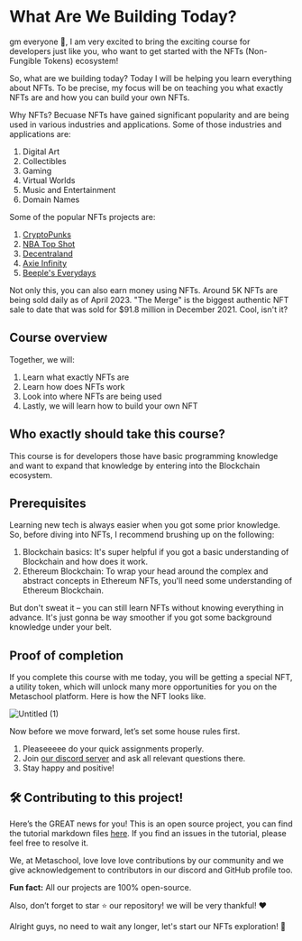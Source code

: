 # What Are We Building Today?

gm everyone 🌈, I am very excited to bring the exciting course for developers just like you, who want to get started with the NFTs (Non-Fungible Tokens) ecosystem!

So, what are we building today? Today I will be helping you learn everything about NFTs. To be precise, my focus will be on teaching you what exactly NFTs are and how you can build your own NFTs.

Why NFTs? Becuase NFTs have gained significant popularity and are being used in various industries and applications. Some of those industries and applications are:

1. Digital Art
2. Collectibles
3. Gaming
4. Virtual Worlds
5. Music and Entertainment
6. Domain Names

Some of the popular NFTs projects are:

1. [CryptoPunks](https://www.larvalabs.com/cryptopunks)
2. [NBA Top Shot](https://nbatopshot.com/)
3. [Decentraland](https://decentraland.org/)
4. [Axie Infinity](https://axieinfinity.com/)
5. [Beeple's Everydays](https://opensea.io/accounts/beeple)

Not only this, you can also earn money using NFTs. Around 5K NFTs are being sold daily as of April 2023. "The Merge" is the biggest authentic NFT sale to date that was sold for $91.8 million in December 2021. Cool, isn't it?

## Course overview

Together, we will:

1. Learn what exactly NFTs are
2. Learn how does NFTs work
3. Look into where NFTs are being used
4. Lastly, we will learn how to build your own NFT

## Who exactly should take this course?

This course is for developers those have basic programming knowledge and want to expand that knowledge by entering into the Blockchain ecosystem.

## Prerequisites

Learning new tech is always easier when you got some prior knowledge. So, before diving into NFTs, I recommend brushing up on the following:

1. Blockchain basics: It's super helpful if you got a basic understanding of Blockchain and how does it work.
2. Ethereum Blockchain: To wrap your head around the complex and abstract concepts in Ethereum NFTs, you'll need some understanding of Ethereum Blockchain.

But don't sweat it – you can still learn NFTs without knowing everything in advance. It's just gonna be way smoother if you got some background knowledge under your belt.

## Proof of completion

If you complete this course with me today, you will be getting a special NFT, a utility token, which will unlock many more opportunities for you on the Metaschool platform. Here is how the NFT looks like.

![Untitled (1)](https://github.com/0xmetaschool/Learning-Projects/assets/129931419/39ec7f2b-da59-4a3c-b81f-90e3fe8c50c4)

Now before we move forward, let’s set some house rules first.

1. Pleaseeeee do your quick assignments properly.
2. Join [our discord server](https://discord.gg/vbVMUwXWgc) and ask all relevant questions there.
3. Stay happy and positive!

## 🛠 Contributing to this project!

Here’s the GREAT news for you! This is an open source project, you can find the tutorial markdown files [here](https://github.com/0xmetaschool/Learning-Projects/tree/main/Learn%20everything%20about%20NFTs). If you find an issues in the tutorial, please feel free to resolve it.

We, at Metaschool, love love love contributions by our community and we give acknowledgement to contributors in our discord and GitHub profile too.

**Fun fact:** All our projects are 100% open-source.

Also, don’t forget to star ⭐️ our repository! we will be very thankful! ♥️

Alright guys, no need to wait any longer, let's start our NFTs exploration! 🙌

